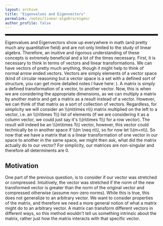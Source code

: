 ```yaml
---
layout: archive
title: "Eigenvalues and Eigenvectors"
permalink: /notes/linear-algebra/eigen/
author_profile: false
--- 
```

<hr style="border: 2px solid black;">
Eigenvalues and Eigenvectors show up everywhere in math (and pretty much any quantitative field) and are not only limited to the study of linear algebra. Therefore, an inuitive and rigorous understanding of these concepts is extremely beneficial and a lot of the times necessary. First, it is necessary to think in terms of vectors and linear transformations. We can have vectors of pretty much anything, though it might help to think of normal arrow ended vectors. Vectors are simply elements of a vector space (kind of circular reasoning but a vector space is a set with a defined sort of structure, you can get more detailed notes I have here: ). A matrix is simply a defined transformation of a vector, to another vector. Now, this is when we are considering the appropriate dimensions, as we can multiply a matrix by another matrix and get a matrix as a result instead of a vector. However, we can think of that matrix as a sort of collection of vectors. Regardless, for simplicity we will consider an \\(m\times n\\) matrix multiplied on the left to a vector, i.e. an \\(n\times 1\\) list of elements (if we are considering it as a column vector, we could just say it's \\(n\times 1\\) for a row vector). The result will indeed be an \\(m\times 1\\) vector, however, this vector could technically be in another space if \\(m \neq n\\), so for now let \\(m=n\\). So now that we have a matrix that is a linear transformation of one vector in our space to another in the same space, we might then ask, what did the matrix actually do to our vector? For simplicity, our matrices are non-singular and therefore all determinents are 0.

## Motivation
One part of the previous question, is to consider if our vector was stretched or compressed. Intuitively, the vector was stretched if the norm of the new transformed vector is greater than the norm of the original vector and compressed otherwise (assume non-zero norms). While this is true, this does not generalize to an arbitrary vector. We want to consider properties of the matrix, and therefore we need a more general notion of what a matrix might do to an arbitrary vector. A matrix can transform different vectors in different ways, so this method wouldn't tell us something intrinsic about the matrix, rather just how the matrix interacts with that specific vector.
